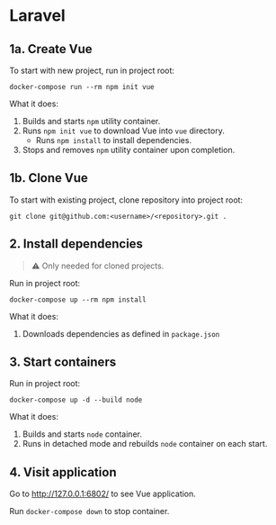 # Laravel

## 1a. Create Vue

To start with new project, run in project root:

```
docker-compose run --rm npm init vue
```

What it does:

1. Builds and starts `npm` utility container.
2. Runs `npm init vue` to download Vue into `vue` directory.
   - Runs `npm install` to install dependencies.
3. Stops and removes `npm` utility container upon completion.

## 1b. Clone Vue

To start with existing project, clone repository into project root:

```
git clone git@github.com:<username>/<repository>.git .
```

## 2. Install dependencies

> ⚠️ Only needed for cloned projects.

Run in project root:

```
docker-compose up --rm npm install
```

What it does:

1. Downloads dependencies as defined in `package.json`

## 3. Start containers

Run in project root:

```
docker-compose up -d --build node
```

What it does:

1. Builds and starts `node` container.
2. Runs in detached mode and rebuilds `node` container on each start.

## 4. Visit application

Go to http://127.0.0.1:6802/ to see Vue application.

Run `docker-compose down` to stop container.
